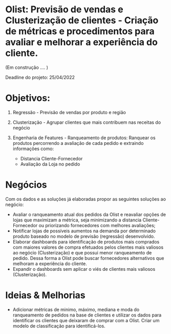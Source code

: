 # Olist: Previsão de vendas e Clusterização de clientes - Criação de métricas e procedimentos para avaliar e melhorar a experiência do cliente.

(Em construção .... )

Deadline do projeto: 25/04/2022



# Objetivos:

1) Regressão - Previsão de vendas por produto e região

2) Clusterização - Agrupar clientes que mais contribuem nas receitas do negócio

3) Engenharia de Features - Ranqueamento de produtos: Ranquear os produtos percorrendo a avaliação de cada pedido e extraindo informações como:

      - Distancia Cliente-Fornecedor
      - Avaliação da Loja no pedido
 
# Negócios

Com os dados e as soluções já elaboradas propor as seguintes soluções ao negócio:
  
  - Avaliar o ranqueamento atual dos pedidos da Olist e reavaliar opções de lojas que maximizam a métrica, seja minimizando a distancia Cliente-Fornecedor 
  ou priorizando fornecedores com melhores avaliações;
  - Notificar lojas de possíveis aumentos na demanda por determinado produto baseado no modelo de previsão (regressão) desenvolvido.
  - Elaborar dashboards para identificação de produtos mais comprados com maiores valores de compra efetuados pelos clientes mais valiosos ao negócio (Clusterização) e que possui menor ranqueamento de pedido. Dessa forma a Olist pode buscar fornecedores alternativos que melhoram a experiência do cliente.
  - Expandir o dashboards sem aplicar o viés de clientes mais valiosos (Clusterização).


# Ideias & Melhorias
- Adicionar métricas de minimo, máximo, mediana e moda do ranqueamento de pedidos na base de clientes e utilizar os dados para identificar os clientes que deixaram de comprar com a Olist. Criar um modelo de classificação para identificá-los.
